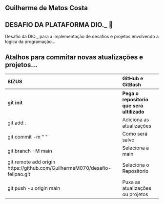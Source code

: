 ## Guilherme de Matos Costa

## DESAFIO DA PLATAFORMA DIO._ 🚀

Desafio da DIO._ para a implementação de desafios e projetos envolvendo a logica da programação...

## Atalhos para commitar novas atualizações e projetos...
<table>
  <thead>
    <tr align="left">
      <th>BIZUS</th>
      <th>GitHub e GitBash</th>
    </tr>
  </thead>
  <tbody align="left">
     <tr>
      <th>git init</th>
      <th>Pega o repositorio que será ultilizado</th>
    </tr>
    <tr>
      <td>git add .</td>
      <td>Adiciona as atualizações</td>
    </tr>
    <tr>
      <td>git commit -m " "</td>
      <td>Como será salvo</td>
    </tr>
    <tr>
      <td>git branch -M main</td>
      <td>Seleciona a main</td>  
    </tr>
    <tr>
      <td>git remote add origin https://github.com/GuilhermeM070/desafio-felipao.git</td>
      <td>Seleciona o Repositorio</td>    
    </tr>
     <tr>
      <td>git push -u origin main</td>
      <td>Puxa as atualizações ou projetos</td>    
    </tr>
  </tbody>
</table>
